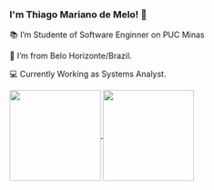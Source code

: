 ### I'm Thiago Mariano de Melo! 👋

:books: I’m Studente of Software Enginner on PUC Minas
	
:house_with_garden: I’m from Belo Horizonte/Brazil.

:computer: Currently Working as Systems Analyst.

<div>
  <a href="https://github.com/ellen2121">
  <img height="160em"   align="center" src="https://github-readme-stats.vercel.app/api?username=ThiagoMarianoMelo&show_icons=true&theme=react&include_all_commits=true&count_private=true"/>
  <img height="160em"  align="center" src="https://github-readme-stats.vercel.app/api/top-langs/?username=ThiagoMarianoMelo&layout=compact&langs_count=7&theme=react" />

</div>
